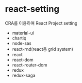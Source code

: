 # react-setting

CRA를 이용하여 React Project setting

- material-ui
- chartiq
- node-sas
- react-rnd(react용 grid system)
- react
- react-dom
- react-router-dom
- redux
- redux-saga